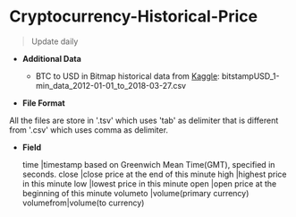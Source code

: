 # Cryptocurrency-Historical-Price

>Update daily
 
* **Additional Data**
    - BTC to USD in Bitmap historical data from [Kaggle](https://www.kaggle.com/mczielinski/bitcoin-historical-data/data): bitstampUSD_1-min_data_2012-01-01_to_2018-03-27.csv

* **File Format**

All the files are store in '.tsv' which uses 'tab' as delimiter that is different from '.csv' which uses comma as delimiter.

* **Field**

    time   |timestamp based on Greenwich Mean Time(GMT), specified in seconds.
   close   |close price at the end of this minute
    high   |highest price in this minute
    low    |lowest price in this minute
    open   |open price at the beginning of this minute
  volumeto |volume(primary currency)
 volumefrom|volume(to currency)
